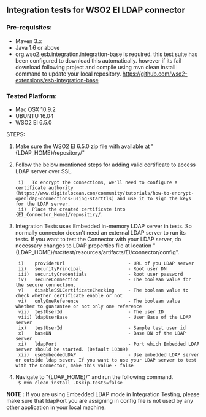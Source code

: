 ## Integration tests for WSO2 EI LDAP connector

### Pre-requisites:

 - Maven 3.x
 - Java 1.6 or above
 - org.wso2.esb.integration.integration-base is required. this test suite has been configured to download this automatically. however if its fail download following project and compile using mvn clean install command to update your local repository.
   https://github.com/wso2-extensions/esb-integration-base

### Tested Platform: 

 - Mac OSX 10.9.2
 - UBUNTU 16.04
 - WSO2 EI 6.5.0

 STEPS:

1. Make sure the WSO2 EI 6.5.0 zip file with available at "{LDAP_HOME}/repository/"

2. Follow the below mentioned steps for adding valid certificate to access LDAP server over SSL.

       	i)   To encrypt the connections, we'll need to configure a certificate authority (https://www.digitalocean.com/community/tutorials/how-to-encrypt-openldap-connections-using-starttls) and use it to sign the keys for the LDAP server.
       	ii)  Place the created certificate into {EI_Connector_Home}/repositiry/.

3. Integration Tests uses Embedded in-memory LDAP server in tests. So normally connector doesn't need an external LDAP server to run its tests.
    If you want to test the Connector with your LDAP server, do necessary changes to LDAP properties file at location
    "{LDAP_HOME}/src/test/resources/artifacts/EI/connector/config".

	    i)    providerUrl                       - URL of you LDAP server
    	ii)   securityPrincipal                 - Root user DN
    	iii)  securityCredentials               - Root user password
    	iv)   secureConnection                  - The boolean value for the secure connection.
    	v)    disableSSLCertificateChecking     - The boolean value to check whether certificate enable or not
    	vi)   onlyOneReference                  - The boolean value whether to guarantee or not only one reference
    	vii)  testUserId                        - The user ID
    	viii) ldapUserBase                      - User Base of the LDAP server
    	ix)   testUserId                        - Sample test user id
    	x)    baseDN                            - Base DN of the LDAP server
    	xi)   ldapPort                          - Port which Embedded LDAP server should be started. (Default 10389)
    	xii)  useEmbeddedLDAP                   - Use embedded LDAP server or outside ldap sever. If you want to use your LDAP server to test with the Connector, make this value - false

4. Navigate to "{LDAP_HOME}/" and run the following command.<br/>
     ``` $ mvn clean install -Dskip-tests=false```

**NOTE :**
If you are using Embedded LDAP mode in Integration Testing, please make sure that ldapPort you are assigning in config file is not used by any other application in your local machine.